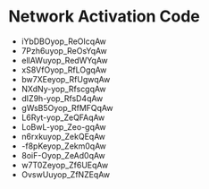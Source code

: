 # Network Activation Code
* iYbDBOyop_ReOIcqAw
* 7Pzh6uyop_ReOsYqAw
* ellAWuyop_RedWYqAw
* xS8VfOyop_RfLOgqAw
* bw7XEeyop_RfUgwqAw
* NXdNy-yop_RfscgqAw
* dIZ9h-yop_RfsD4qAw
* gWsB5Oyop_RfMFQqAw
* L6Ryt-yop_ZeQFAqAw
* LoBwL-yop_Zeo-gqAw
* n6rxkuyop_ZekQEqAw
* -f8pKeyop_Zekm0qAw
* 8oiF-Oyop_ZeAd0qAw
* w7T0Zeyop_Zf6UEqAw
* OvswUuyop_ZfNZEqAw